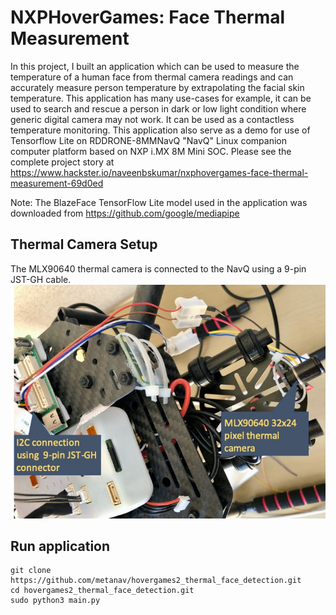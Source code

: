 # NXPHoverGames: Face Thermal Measurement

In this project, I built an application which can be used to measure the temperature of a human face from thermal camera readings and can accurately measure person temperature by extrapolating the facial skin temperature. This application has many use-cases for example, it can be used to search and rescue a person in dark or low light condition where generic digital camera may not work. It can be used as a contactless temperature monitoring. This application also serve as a demo for use of Tensorflow Lite on RDDRONE-8MMNavQ "NavQ" Linux companion computer platform based on NXP i.MX 8M Mini SOC.
Please see the complete project story at https://www.hackster.io/naveenbskumar/nxphovergames-face-thermal-measurement-69d0ed

Note: The BlazeFace TensorFlow Lite model used in the application was downloaded from https://github.com/google/mediapipe

## Thermal Camera Setup
The MLX90640 thermal camera is connected to the NavQ using a 9-pin JST-GH cable. 
![Connection](images/connection.jpg)

## Run application
```
git clone https://github.com/metanav/hovergames2_thermal_face_detection.git
cd hovergames2_thermal_face_detection.git
sudo python3 main.py
```

